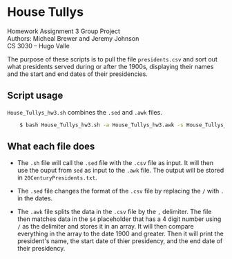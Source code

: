 # House Tullys

Homework Assignment 3 Group Project  
Authors: Micheal Brewer and Jeremy Johnson  
CS 3030 &ndash; Hugo Valle

The purpose of these scripts is to pull the file `presidents.csv` and sort out what presidents served during or after the 1900s, displaying their names and the start and end dates of their presidencies. 

## Script usage

`House_Tullys_hw3.sh` combines the `.sed` and `.awk` files.

```bash
    $ bash House_Tullys_hw3.sh -a House_Tullys_hw3.awk -s House_Tullys_hw3.sed -i presidents.csv
```

## What each file does

- The `.sh` file will call the `.sed` file with the `.csv` file as input. It will then use the ouput from `sed` as input to the `.awk` file. The output will be stored in `20CenturyPresidents.txt`.

- The `.sed` file changes the format of the `.csv` file by replacing the `/` with `.` in the dates. 

- The `.awk` file splits the data in the `.csv` file by the `,` delimiter.
  The file then matches data in the `$4` placeholder that has a 4 digit number using `/` as the delimiter and stores it in an array.
  It will then compare everything in the array to the date 1900 and greater. Then it will print the president's name, the start date of thier presidency, and the end date of their presidency. 

